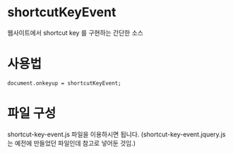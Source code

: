 # shortcutKeyEvent
웹사이트에서 shortcut key 를 구현하는 간단한 소스

# 사용법
`document.onkeyup = shortcutKeyEvent;`

# 파일 구성
shortcut-key-event.js 파일을 이용하시면 됩니다. 
(shortcut-key-event.jquery.js 는 예전에 만들었던 파일인데 참고로 넣어둔 것임.)
